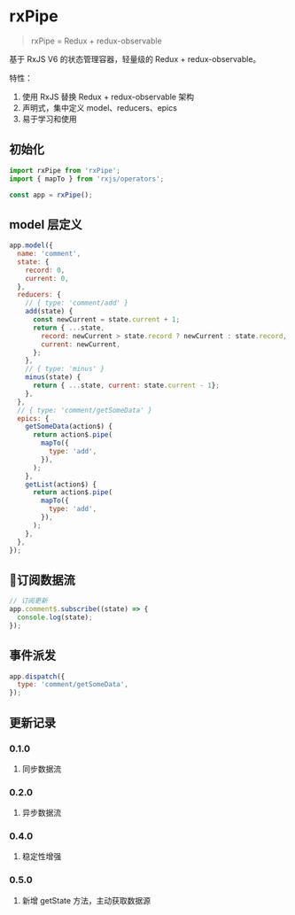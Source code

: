 # rxPipe

> rxPipe = Redux + redux-observable

基于 RxJS V6 的状态管理容器，轻量级的 Redux + redux-observable。

特性：
1. 使用 RxJS 替换 Redux + redux-observable 架构
2. 声明式，集中定义 model、reducers、epics
3. 易于学习和使用

## 初始化
```javascript
import rxPipe from 'rxPipe';
import { mapTo } from 'rxjs/operators';

const app = rxPipe();
```

## model 层定义
```javascript
app.model({
  name: 'comment',
  state: {
    record: 0,
    current: 0,
  },
  reducers: {
    // { type: 'comment/add' }
    add(state) {
      const newCurrent = state.current + 1;
      return { ...state,
        record: newCurrent > state.record ? newCurrent : state.record,
        current: newCurrent,
      };
    },
    // { type: 'minus' }
    minus(state) {
      return { ...state, current: state.current - 1};
    },
  },
  // { type: 'comment/getSomeData' }
  epics: {
    getSomeData(action$) {
      return action$.pipe(
        mapTo({
          type: 'add',
        }),
      );
    },
    getList(action$) {
      return action$.pipe(
        mapTo({
          type: 'add',
        }),
      );
    },
  },
});
```

## 订阅数据流
```javascript
// 订阅更新
app.comment$.subscribe((state) => {
  console.log(state);
});
```

## 事件派发
```javascript
app.dispatch({
  type: 'comment/getSomeData',
});
```

## 更新记录
### 0.1.0
1. 同步数据流

### 0.2.0
1. 异步数据流

### 0.4.0
1. 稳定性增强

### 0.5.0
1. 新增 getState 方法，主动获取数据源
